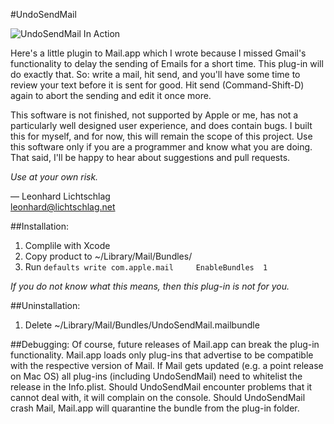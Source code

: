 #UndoSendMail

![UndoSendMail In Action](https://dl.dropboxusercontent.com/u/583525/GitHub/UndoSendMailForGithub.gif)

Here's a little plugin to Mail.app which I wrote because I missed Gmail's functionality to delay the sending of Emails for a short time.
This plug-in will do exactly that.
So: write a mail, hit send, and you'll have some time to review your text before it is sent for good. 
Hit send (Command-Shift-D) again to abort the sending and edit it once more.

This software is not finished, not supported by Apple or me, has not a particularly well designed user experience, and does contain bugs.
I built this for myself, and for now, this will remain the scope of this project. 
Use this software only if you are a programmer and know what you are doing.
That said, I'll be happy to hear about suggestions and pull requests.

*Use at your own risk.*

— Leonhard Lichtschlag <br />leonhard@lichtschlag.net


##Installation:
1. Complile with Xcode
2. Copy product to ~/Library/Mail/Bundles/
3. Run `defaults write com.apple.mail     EnableBundles  1`

*If you do not know what this means, then this plug-in is not for you.*

##Uninstallation:
1. Delete ~/Library/Mail/Bundles/UndoSendMail.mailbundle


##Debugging:
Of course, future releases of Mail.app can break the plug-in functionality.
Mail.app loads only plug-ins that advertise to be compatible with the respective version of Mail. If Mail gets updated (e.g. a point release on Mac OS) all plug-ins (including UndoSendMail) need to whitelist the release in the Info.plist.
Should UndoSendMail encounter problems that it cannot deal with, it will complain on the console.
Should UndoSendMail crash Mail, Mail.app will quarantine the bundle from the plug-in folder.
